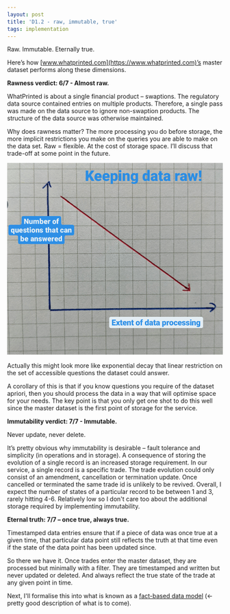 ```yaml
---
layout: post
title: 'D1.2 - raw, immutable, true'
tags: implementation
---
```


Raw. Immutable. Eternally true.

Here’s how [www.whatprinted.com](https://www.whatprinted.com)’s master dataset performs along these dimensions. 

**Rawness verdict: 6/7 - Almost raw.**

WhatPrinted is about a single financial product – swaptions. The regulatory data source contained entries on multiple 
products. Therefore, a single pass was made on the data source to ignore non-swaption products. The structure of the 
data source was otherwise maintained. 

Why does rawness matter? The more processing you do before storage, the more implicit restrictions you make on the 
queries you are able to make on the data set. Raw = flexible. At the cost of storage space. I’ll discuss that trade-off 
at some point in the future. 

![rawness of data](/images/blog_05_2021/rawness_v_questions.png)

Actually this might look more like exponential decay that linear restriction on the set of accessible questions the 
dataset could answer.

A corollary of this is that if you know questions you require of the dataset apriori, then you should process the data 
in a way that will optimise space for your needs.  The key point is that you only get one shot to do this well since 
the master dataset is the first point of storage for the service.

**Immutability verdict: 7/7 - Immutable.**

Never update, never delete. 

It’s pretty obvious why immutability is desirable – fault tolerance and simplicity (in operations and in storage). 
A consequence of storing the evolution of a single record is an increased storage requirement. In our service, 
a single record is a specific trade. The trade evolution could only consist of an amendment, cancellation or 
termination update. Once cancelled or terminated the same trade id is unlikely to be revived. Overall, I expect the 
number of states of a particular record to be between 1 and 3, rarely hitting 4-6. Relatively low so I don't care too
about the additional storage required by implementing immutability.

**Eternal truth: 7/7 – once true, always true.**

Timestamped data entries ensure that if a piece of data was once true at a given time, that particular data point still
 reflects the truth at that time even if the state of the data point has been updated since.

So there we have it. Once trades enter the master dataset, they are processed but minimally with a filter.
They are timestamped and written but never updated or deleted. And always reflect the true state of the trade at any
given point in time.

Next, I'll formalise this into what is known as a 
[fact-based data model](https://isaaccomputerscience.org/concepts/data_big_fact_based) 
(<- pretty good description of what is to come).

